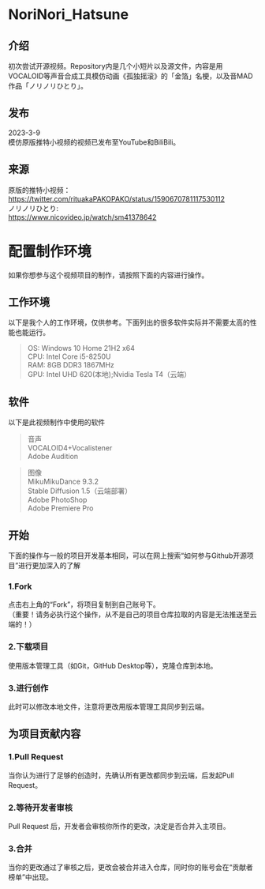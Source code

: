 # NoriNori_Hatsune
## 介绍
初次尝试开源视频。Repository内是几个小短片以及源文件，内容是用VOCALOID等声音合成工具模仿动画《孤独摇滚》的「金箔」名梗，以及音MAD作品「ノリノリひとり」。
## 发布
2023-3-9<br>
模仿原版推特小视频的视频已发布至YouTube和BiliBili。<br>
## 来源
原版的推特小视频：<br>
https://twitter.com/rituakaPAKOPAKO/status/1590670781117530112<br>
ノリノリひとり:<br>
https://www.nicovideo.jp/watch/sm41378642<br>
# 配置制作环境
如果你想参与这个视频项目的制作，请按照下面的内容进行操作。
## 工作环境
以下是我个人的工作环境，仅供参考。下面列出的很多软件实际并不需要太高的性能也能运行。<br>
>OS: Windows 10 Home 21H2 x64<br>
>CPU: Intel Core i5-8250U<br>
>RAM: 8GB DDR3 1867MHz<br>
>GPU: Intel UHD 620(本地);Nvidia Tesla T4（云端）<br>
## 软件
以下是此视频制作中使用的软件<br>
>音声<br>
> VOCALOID4+Vocalistener<br>
> Adobe Audition<br>

>图像<br>
> MikuMikuDance 9.3.2<br>
> Stable Diffusion 1.5（云端部署）<br>
> Adobe PhotoShop<br>
> Adobe Premiere Pro<br>
## 开始
下面的操作与一般的项目开发基本相同，可以在网上搜索“如何参与Github开源项目”进行更加深入的了解<br>
### 1.Fork
点击右上角的“Fork”，将项目复制到自己账号下。<br>
（重要！请务必执行这个操作，从不是自己的项目仓库拉取的内容是无法推送至云端的！）
### 2.下载项目
使用版本管理工具（如Git，GitHub Desktop等），克隆仓库到本地。
### 3.进行创作
此时可以修改本地文件，注意将更改用版本管理工具同步到云端。
## 为项目贡献内容
### 1.Pull Request
当你认为进行了足够的创造时，先确认所有更改都同步到云端，后发起Pull Request。
### 2.等待开发者审核
Pull Request 后，开发者会审核你所作的更改，决定是否合并入主项目。
### 3.合并
当你的更改通过了审核之后，更改会被合并进入仓库，同时你的账号会在“贡献者榜单”中出现。




